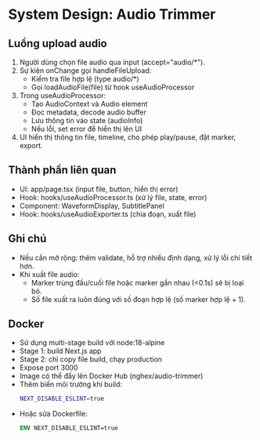 # System Design: Audio Trimmer

## Luồng upload audio

1. Người dùng chọn file audio qua input (accept="audio/*").
2. Sự kiện onChange gọi handleFileUpload:
    - Kiểm tra file hợp lệ (type audio/*)
    - Gọi loadAudioFile(file) từ hook useAudioProcessor
3. Trong useAudioProcessor:
    - Tạo AudioContext và Audio element
    - Đọc metadata, decode audio buffer
    - Lưu thông tin vào state (audioInfo)
    - Nếu lỗi, set error để hiển thị lên UI
4. UI hiển thị thông tin file, timeline, cho phép play/pause, đặt marker, export.

## Thành phần liên quan
- UI: app/page.tsx (input file, button, hiển thị error)
- Hook: hooks/useAudioProcessor.ts (xử lý file, state, error)
- Component: WaveformDisplay, SubtitlePanel
- Hook: hooks/useAudioExporter.ts (chia đoạn, xuất file)

## Ghi chú
- Nếu cần mở rộng: thêm validate, hỗ trợ nhiều định dạng, xử lý lỗi chi tiết hơn.
- Khi xuất file audio:
    - Marker trùng đầu/cuối file hoặc marker gần nhau (<0.1s) sẽ bị loại bỏ.
    - Số file xuất ra luôn đúng với số đoạn hợp lệ (số marker hợp lệ + 1).

## Docker
- Sử dụng multi-stage build với node:18-alpine
- Stage 1: build Next.js app
- Stage 2: chỉ copy file build, chạy production
- Expose port 3000
- Image có thể đẩy lên Docker Hub (nghex/audio-trimmer)
- Thêm biến môi trường khi build:
  ```sh
  NEXT_DISABLE_ESLINT=true
  ```
- Hoặc sửa Dockerfile:
  ```dockerfile
  ENV NEXT_DISABLE_ESLINT=true
  ``` 